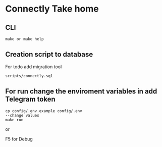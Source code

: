 # Connectly Take home #

## CLI

```
make or make help
```

## Creation script to database

For todo add migration tool

```
scripts/connectly.sql
```

## For run change the enviroment variables in add Telegram token

```
cp config/.env.example config/.env
--change values
make run
```

or

F5 for Debug
